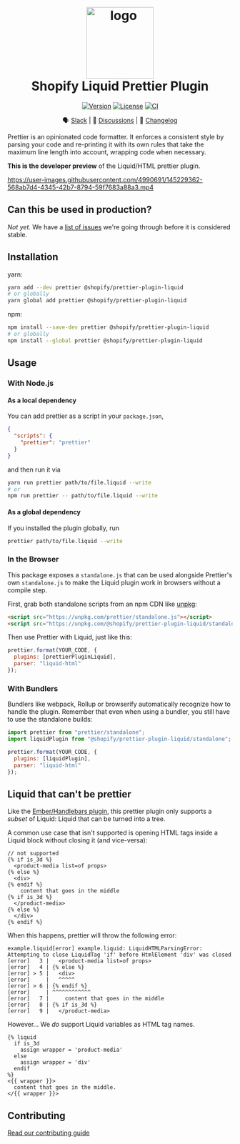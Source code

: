 <h1 align="center" style="position: relative;" >
  <br>
    <img src="https://github.com/Shopify/theme-check-vscode/blob/main/images/shopify_glyph.png?raw=true" alt="logo" width="150" height="160">
  <br>
  Shopify Liquid Prettier Plugin
  <br>
</h1>

<p align="center">
  <a href="https://www.npmjs.com/package/@shopify/prettier-plugin-liquid"><img src="https://img.shields.io/npm/v/@shopify/prettier-plugin-liquid.svg?sanitize=true" alt="Version"></a>
  <a href="https://github.com/Shopify/prettier-plugin-liquid/blob/main/LICENSE.md"><img src="https://img.shields.io/npm/l/@shopify/prettier-plugin-liquid.svg?sanitize=true" alt="License"></a>
  <a href="https://github.com/Shopify/prettier-plugin-liquid-prototype/actions/workflows/ci.yml"><img alt="CI" src="https://github.com/Shopify/prettier-plugin-liquid-prototype/actions/workflows/ci.yml/badge.svg"></a>
  <!--
    <a href="https://npmcharts.com/compare/@shopify/prettier-plugin-liquid?minimal=true"><img src="https://img.shields.io/npm/dm/@shopify/prettier-plugin-liquid.svg?sanitize=true" alt="Downloads"></a>
  -->
</p>

<div align="center">

  🗣 [Slack](https://join.slack.com/t/shopifypartners/shared_invite/zt-sdr2quab-mGkzkttZ2hnVm0~8noSyvw) | 💬 [Discussions](https://github.com/Shopify/prettier-plugin-liquid/discussions) | 📝 [Changelog](./CHANGELOG.md)

</div>

Prettier is an opinionated code formatter. It enforces a consistent style by parsing your code and re-printing it with its own rules that take the maximum line length into account, wrapping code when necessary.

**This is the developer preview** of the Liquid/HTML prettier plugin.

https://user-images.githubusercontent.com/4990691/145229362-568ab7d4-4345-42b7-8794-59f7683a88a3.mp4

## Can this be used in production?

_Not yet_. We have a [list of issues](TODO.md) we're going through before it is considered stable.

## Installation

yarn:

```bash
yarn add --dev prettier @shopify/prettier-plugin-liquid
# or globally
yarn global add prettier @shopify/prettier-plugin-liquid
```

npm:

```bash
npm install --save-dev prettier @shopify/prettier-plugin-liquid
# or globally
npm install --global prettier @shopify/prettier-plugin-liquid
```

## Usage

### With Node.js

#### As a local dependency

You can add prettier as a script in your `package.json`,

```json
{
  "scripts": {
    "prettier": "prettier"
  }
}
```

and then run it via

```bash
yarn run prettier path/to/file.liquid --write
# or
npm run prettier -- path/to/file.liquid --write
```

#### As a global dependency

If you installed the plugin globally, run

```bash
prettier path/to/file.liquid --write
```

### In the Browser

This package exposes a `standalone.js` that can be used alongside Prettier's own `standalone.js` to make the Liquid plugin work in browsers without a compile step.

First, grab both standalone scripts from an npm CDN like [unpkg](https://unpkg.com/):

```html
<script src="https://unpkg.com/prettier/standalone.js"></script>
<script src="https://unpkg.com/@shopify/prettier-plugin-liquid/standalone.js"></script>
```

Then use Prettier with Liquid, just like this:

```js
prettier.format(YOUR_CODE, {
  plugins: [prettierPluginLiquid],
  parser: "liquid-html"
});
```

<!--
TODO: See this code in action [in this basic demo](https://jsbin.com/butoruw/edit?html,output).
-->

### With Bundlers

Bundlers like webpack, Rollup or browserify automatically recognize how to handle the plugin. Remember that even when using a bundler, you still have to use the standalone builds:

```js
import prettier from "prettier/standalone";
import liquidPlugin from "@shopify/prettier-plugin-liquid/standalone";

prettier.format(YOUR_CODE, {
  plugins: [liquidPlugin],
  parser: "liquid-html"
});
```

## Liquid that can't be prettier

Like the [Ember/Handlebars plugin](https://prettier.io/blog/2021/05/09/2.3.0.html#:~:text=The%20feature%20is,under%20the%20hood.), this prettier plugin only supports a _subset_ of Liquid: Liquid that can be turned into a tree.

A common use case that isn't supported is opening HTML tags inside a Liquid block without closing it (and vice-versa):

```liquid
// not supported
{% if is_3d %}
  <product-media list=of props>
{% else %}
  <div>
{% endif %}
    content that goes in the middle
{% if is_3d %}
  </product-media>
{% else %}
  </div>
{% endif %}
```

When this happens, prettier will throw the following error:

```
example.liquid[error] example.liquid: LiquidHTMLParsingError: Attempting to close LiquidTag 'if' before HtmlElement 'div' was closed
[error]   3 |   <product-media list=of props>
[error]   4 | {% else %}
[error] > 5 |   <div>
[error]     |   ^^^^^
[error] > 6 | {% endif %}
[error]     | ^^^^^^^^^^^^
[error]   7 |     content that goes in the middle
[error]   8 | {% if is_3d %}
[error]   9 |   </product-media>
```

However... We _do_ support Liquid variables as HTML tag names.

```liquid
{% liquid
  if is_3d
    assign wrapper = 'product-media'
  else
    assign wrapper = 'div'
  endif
%}
<{{ wrapper }}>
  content that goes in the middle.
</{{ wrapper }}>
```

## Contributing

[Read our contributing guide](CONTRIBUTING.md)
